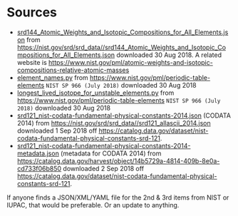 # Sources

* [srd144_Atomic_Weights_and_Isotopic_Compositions_for_All_Elements.json](srd144_Atomic_Weights_and_Isotopic_Compositions_for_All_Elements.json) from https://nist.gov/srd/srd_data//srd144_Atomic_Weights_and_Isotopic_Compositions_for_All_Elements.json downloaded 30 Aug 2018. A related website is https://www.nist.gov/pml/atomic-weights-and-isotopic-compositions-relative-atomic-masses
* [element_names.py](element_names.py) from https://www.nist.gov/pml/periodic-table-elements `NIST SP 966 (July 2018)` downloaded 30 Aug 2018
* [longest_lived_isotope_for_unstable_elements.py](longest_lived_isotope_for_unstable_elements.py) from https://www.nist.gov/pml/periodic-table-elements `NIST SP 966 (July 2018)` downloaded 30 Aug 2018
* [srd121_nist-codata-fundamental-physical-constants-2014.json](srd121_nist-codata-fundamental-physical-constants-2014.json) (CODATA 2014) from https://nist.gov/srd/srd_data//srd121_allascii_2014.json downloaded 1 Sep 2018 off https://catalog.data.gov/dataset/nist-codata-fundamental-physical-constants-srd-121.
* [srd121_nist-codata-fundamental-physical-constants-2014-metadata.json](srd121_nist-codata-fundamental-physical-constants-2014-metadata.json) (metadata for CODATA 2014) from https://catalog.data.gov/harvest/object/14b5729a-4814-409b-8e0a-cd733f06b850 downloaded 2 Sep 2018 off https://catalog.data.gov/dataset/nist-codata-fundamental-physical-constants-srd-121.

If anyone finds a JSON/XML/YAML file for the 2nd & 3rd items from NIST or IUPAC, that would be preferable. Or an update to anything.
